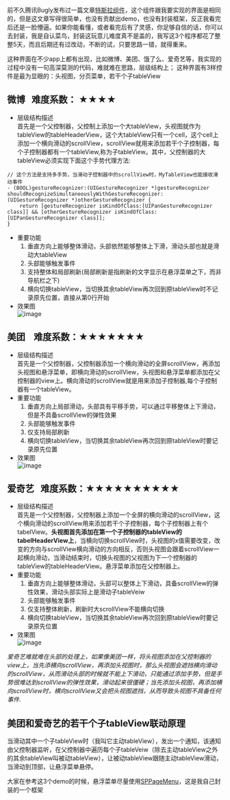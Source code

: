 
前不久腾讯Bugly发布过一篇文章[特斯拉组件](http://mp.weixin.qq.com/s/hBgvPBP12IQ1s65ru-paWw)，这个组件跟我要实现的界面是相同的，但是这文章写得很简单，也没有贡献出demo，也没有封装框架，反正我看完后还是一脸懵逼。如果你能看懂，或者看完后有了灵感，你足够自信的话，你可以去封装，我是自认菜鸟，封装这玩意儿难度真不是盖的，我写这3个程序都花了整整5天，而且后期还有过改动，不断的试，只要思路一错，就得重来。

这种界面在不少app上都有出现，比如微博、美团、饿了么、爱奇艺等，我实现的过程中没有一句高深莫测的代码，难就难在思路，层级结构上；
这种界面有3样控件是最为显眼的：头视图，分页菜单，若干个子tableView
## 微博    难度系数： ★★★★
* 层级结构描述    
首先是一个父控制器，父控制上添加一个大tableView，头视图就作为tableView的tableHeaderView，这个大tableView只有一个cell，这个cell上添加一个横向滑动的scrollView，scrollView就用来添加若干个子控制器，每个子控制器都有一个tableView,称为子tableView。其中，父控制器的大tableView必须实现下面这个手势代理方法:
```
// 这个方法是支持多手势，当滑动子控制器中的scrollView时，MyTableView也能接收滑动事件
- (BOOL)gestureRecognizer:(UIGestureRecognizer *)gestureRecognizer shouldRecognizeSimultaneouslyWithGestureRecognizer:(UIGestureRecognizer *)otherGestureRecognizer {
    return [gestureRecognizer isKindOfClass:[UIPanGestureRecognizer class]] && [otherGestureRecognizer isKindOfClass:[UIPanGestureRecognizer class]];
}
```
* 重要功能
    1. 垂直方向上能够整体滑动，头部依然能够整体上下滑，滑动头部也就是滑动大tableView
    2. 头部能够触发事件
    3. 支持整体和局部刷新(局部刷新是指刷新的文字显示在悬浮菜单之下，而非导航栏之下)
    4. 横向切换tableView，当切换其余tableView再次回到原tableView时不记录原先位置，直接从第0行开始
* 效果图   
![image](https://github.com/SPStore/HVScrollView/blob/master/微博.gif)
## 美团    难度系数：★★★★★★★
* 层级结构描述    
首先是一个父控制器，父控制器添加一个横向滑动的全屏scrollView，再添加头视图和悬浮菜单，即横向滑动的scrollView，头视图和悬浮菜单都添加在父控制器的view上。横向滑动的scrollView就是用来添加子控制器,每个子控制器有一个tableView。
* 重要功能
    1. 垂直方向上局部滑动，头部具有平移手势，可以通过平移整体上下滑动，但是不具备scrollView的弹性效果
    2. 头部能够触发事件
    3. 仅支持局部刷新
    4. 横向切换tableView，当切换其余tableView再次回到原tableView时要记录原先位置
* 效果图   
![image](https://github.com/SPStore/HVScrollView/blob/master/美团.gif)
## 爱奇艺    难度系数：★★★★★★★★★★
* 层级结构描述        
首先是一个父控制器，父控制器上添加一个全屏的横向滑动的scrollView，这个横向滑动的scrollView用来添加若干个子控制器，每个子控制器上有个tabelView。**头视图首先添加在第一个子控制器的tableView的tabelHeaderView上**，当横向切换scrollView时，头视图的x值需要改变，改变的方向与scrollView横向滑动的方向相反，否则头视图会跟着scrollView一起横向滑动，当滑动结束时，切换头视图的父视图为下一个控制器的tableView的tableHeaderView。悬浮菜单添加在父控制器上。
* 重要功能
    1. 垂直方向上能够整体滑动，头部可以整体上下滑动，具备scrollView的弹性效果，滑动头部实际上是滑动子tableVeiw
    2. 头部能够触发事件
    3. 仅支持整体刷新，刷新时大scrollView不能横向切换
    4. 横向切换tableView，当切换其余tableView再次回到原tableView时要记录原先位置
* 效果图   
![image](https://github.com/SPStore/HVScrollView/blob/master/爱奇艺.gif)

*爱奇艺难就难在头部的处理上，如果像美团一样，将头视图添加在父控制器的view上，当先添横向scrollView，再添加头视图时，那么头视图会遮挡横向滑动的scrollView，从而滑动头部的时候就不能上下滑动，只能通过添加手势，但是手势很难达到scrollView的弹性效果，滑动起来很僵硬；当先添加头视图，再添加横向scrollView时，横向scrollView又会把头视图遮挡，从而导致头视图不具备任何事件.*

## 美团和爱奇艺的若干个子tableView联动原理
当滑动其中一个子tableView时（我叫它主动tableView），发出一个通知，该通知由父控制器监听，在父控制器中遍历每个子tableVeiw（除去主动tableView之外的其余tableView叫被动tableView），让被动tableView跟随主动tableView滑动，当滑动到顶部，让悬浮菜单悬停。

大家在参考这3个demo的时候，悬浮菜单尽量使用[SPPageMenu](https://github.com/SPStore/SPPageMenu)，这是我自己封装的一个框架


